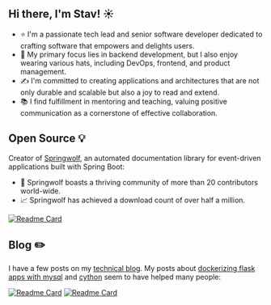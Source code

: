 ## Hi there, I'm Stav! :sunny:
- :star: I'm a passionate tech lead and senior software developer dedicated to crafting software that empowers and delights users.
- :rocket: My primary focus lies in backend development, but I also enjoy wearing various hats, including DevOps, frontend, and product management.
- :writing_hand: I'm committed to creating applications and architectures that are not only durable and scalable but also a joy to read and extend.
- :books: I find fulfillment in mentoring and teaching, valuing positive communication as a cornerstone of effective collaboration.

## Open Source :bulb:
Creator of [Springwolf](https://springwolf.github.io/), an automated documentation library for event-driven applications built with Spring Boot:
- :clap: Springwolf boasts a thriving community of more than 20 contributors world-wide.
- :chart_with_upwards_trend: Springwolf has achieved a download count of over half a million.

[![Readme Card](https://github-readme-stats.vercel.app/api/pin/?username=springwolf&repo=springwolf-core&theme=dark)](https://github.com/springwolf/springwolf-core)

## Blog :pencil2:
I have a few posts on my [technical blog](https://stavshamir.github.io/). 
My posts about [dockerizing flask apps with mysql](https://stavshamir.github.io/python/dockerizing-a-flask-mysql-app-with-docker-compose/) and [cython](https://stavshamir.github.io/python/making-your-c-library-callable-from-python-by-wrapping-it-with-cython/) seem to have helped many people:

[![Readme Card](https://github-readme-stats.vercel.app/api/pin/?username=stavshamir&repo=docker-tutorial&theme=dark)](https://github.com/stavshamir/docker-tutorial)
[![Readme Card](https://github-readme-stats.vercel.app/api/pin/?username=stavshamir&repo=cython-c-wrapper&theme=dark)](https://github.com/stavshamir/cython-c-wrapper)
